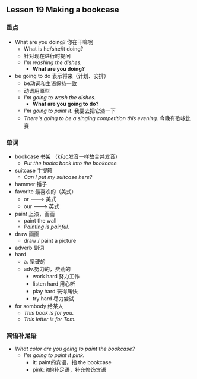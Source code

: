 ## Lesson 19 Making a bookcase

### 重点

* What are you doing? 你在干嘛呢
  * What is he/she/it doing?
  * 针对现在进行时提问
  * *I'm washing the dishes.*
    * **What are you doing?**
* be going to do 表示将来（计划、安排）
  * be动词和主语保持一致
  * 动词用原型
  * *I'm going to wash the dishes.*
    * **What are you going to do?**
  * *I'm going to paint it.* 我要去把它漆一下
  * *There's going to be a singing competition this evening.* 今晚有歌咏比赛

### 单词

* bookcase 书架 （k和c发音一样故合并发音）
  * *Put the books back into the bookcase.*
* suitcase 手提箱
  * *Can I put my suitcase here?*
* hammer 锤子
* favorite 最喜欢的（美式）
  * or ---> 美式
  * our ---> 英式
* paint 上漆，画画
  * paint the wall
  * *Painting is painful.*
* draw 画画
  * draw / paint a picture
* adverb 副词
* hard
  * a. 坚硬的
  * adv.努力的，费劲的
    * work hard 努力工作
    * listen hard 用心听
    * play hard 玩得痛快
    * try hard 尽力尝试
* for sombody 给某人
  * *This book is for you.*
  * *This letter is for Tom.*

### 宾语补足语

* *What color are you going to paint the bookcase?*
  * *I'm going to paint it pink.*
    * it: paint的宾语，指 the bookcase
    * pink: it的补足语，补充修饰宾语